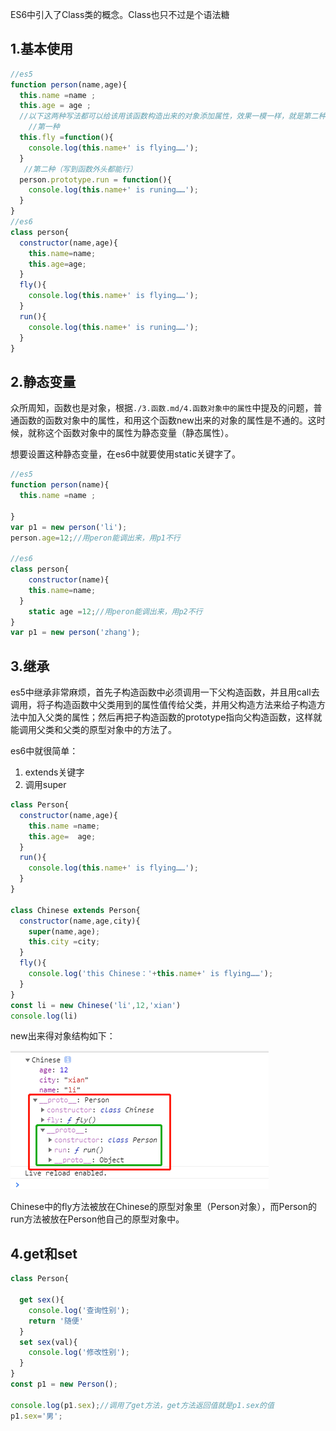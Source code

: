 ES6中引入了Class类的概念。Class也只不过是个语法糖

## 1.基本使用

```javascript
//es5
function person(name,age){
  this.name =name ;
  this.age = age ;
  //以下这两种写法都可以给该用该函数构造出来的对象添加属性，效果一模一样，就是第二种更优雅，更节约空间
  	//第一种
  this.fly =function(){
    console.log(this.name+' is flying……');
  }
   //第二种（写到函数外头都能行）
  person.prototype.run = function(){
    console.log(this.name+' is runing……');
  }
}
//es6
class person{
  constructor(name,age){
    this.name=name;
    this.age=age;
  }
  fly(){
    console.log(this.name+' is flying……');
  }
  run(){
    console.log(this.name+' is runing……');
  }
}

```

## 2.静态变量

众所周知，函数也是对象，根据`./3.函数.md/4.函数对象中的属性`中提及的问题，普通函数的函数对象中的属性，和用这个函数new出来的对象的属性是不通的。这时候，就称这个函数对象中的属性为静态变量（静态属性）。

想要设置这种静态变量，在es6中就要使用static关键字了。

```javascript
//es5
function person(name){
  this.name =name ;
   
}
var p1 = new person('li');
person.age=12;//用peron能调出来，用p1不行

//es6
class person{
    constructor(name){
    this.name=name;
  }
    static age =12;//用peron能调出来，用p2不行
}
var p1 = new person('zhang');
```

## 3.继承

es5中继承非常麻烦，首先子构造函数中必须调用一下父构造函数，并且用call去调用，将子构造函数中父类用到的属性值传给父类，并用父构造方法来给子构造方法中加入父类的属性；然后再把子构造函数的prototype指向父构造函数，这样就能调用父类和父类的原型对象中的方法了。

es6中就很简单：

1. extends关键字
2. 调用super

```javascript
class Person{
  constructor(name,age){
    this.name =name;
    this.age=  age;
  }
  run(){
    console.log(this.name+' is flying……');
  }
}

class Chinese extends Person{
  constructor(name,age,city){
    super(name,age);
    this.city =city;
  }
  fly(){
    console.log('this Chinese：'+this.name+' is flying……');
  }
}
const li = new Chinese('li',12,'xian')
console.log(li)
```

new出来得对象结构如下：

![image-20210322120654220](assets/image-20210322120654220.png)

Chinese中的fly方法被放在Chinese的原型对象里（Person对象），而Person的run方法被放在Person他自己的原型对象中。

## 4.get和set

```javascript
class Person{

  get sex(){
    console.log('查询性别');  
    return '随便'
  }
  set sex(val){
    console.log('修改性别');
  }
}
const p1 = new Person();

console.log(p1.sex);//调用了get方法，get方法返回值就是p1.sex的值
p1.sex='男';
```

